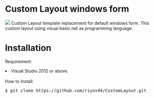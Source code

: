 # Custom Layout windows form
<img src="https://raw.githubusercontent.com/riyos94/CustomLayout/master/CustomLayout/Resources/Logo.png">
Custom Layout template replacement for default windows form. This custom layout using visual basic.net as programming language.

# Installation
Requirement: 
<li>Visual Studio 2012 or above.</li>
<br>
How to Install:
<pre>$ git clone https://github.com/riyos94/CustomLayout.git</pre>

